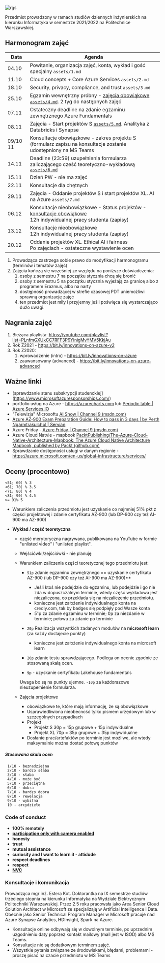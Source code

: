 ![rgs](https://raw.githubusercontent.com/ekote/Azure-and-AI/main/assets/imgs/azureandai.jpg)

Przedmiot prowadzony w ramach studiów dziennych inżynierskich na kierunku Informatyka w semestrze 2021/2022 na Politechnice Warszawskiej.

## Harmonogram zajęć

| Data  | Agenda                                                    |
|-------|----------|
| 04.10 | Powitanie, organizacja zajęć, konta, wykład i gość specjalny `assets/1.md`|
| 11.10 | Cloud concepts + Core Azure Services `assets/2.md`|
| 18.10 | Security, privacy, compliance, and trust `assets/3.md`|
| 25.10 | Egzamin wewnętrzny próbny - <u>zajęcia obowiąkowe</u> [`assets/4.md`](https://github.com/ekote/Azure-and-AI/blob/main/assets/4.md). 2 tyg do następnych zajęć |
| 07.11 | Ostateczny deadline na zdanie egzaminu zewnętrznego Azure Fundamentals |
| 08.11 | Zajęcia - Start projektów S [`assets/5.md`](https://github.com/ekote/Azure-and-AI/blob/main/assets/5.md). Analityka z Databricks i Synapse |
| 09/10 11 | Konsultacje obowiązkowe - zakres projektu S (formularz zapisu na konsultacje zostanie udostępniony na MS Teams |
| 14.11 | Deadline (23:59) uzupełnienia formularza zaliczającego cześć teoretyczno-wykładową [`assets/6.md`](https://github.com/ekote/Azure-and-AI/blob/main/assets/6.md)|
| 15.11 | Dzień PW - nie ma zajęć                                  |
| 22.11 | Konsultacje dla chętnych |
| 29.11 | Zajęcia - Oddanie projektów S i start projektów XL. AI na Azure `assets/7.md`   |
| 06.12 | Konsultacje nieobowiązkowe - Status projektów - <u>konsultacje obowiąkowe</u><br>12h indywidualnej pracy studenta (zapisy) |
| 13.12 | Konsultacje nieobowiązkowe <br>12h indywidualnej pracy studenta (zapisy)         |
| 20.12 | Oddanie projektów XL. Ethical AI i fairness <br> Po zajęciach - ostateczne wystawienie ocen <br> |


1. Prowadząca zastrzega sobie prawo do modyfikacji harmonogramu (terminów i tematów zajęć)  
2. Zajęcia kończą się wcześniej ze względu na poniższe doświadczenia:
   1. osoby z semestru 7 na początku stycznia chcą się bronić
   2. osoby z semestru 5 na początku stycznia wyjeżają za granicę albo z programem Erazmus, albo na narty
   3. dostępność prowadzącej w strefie czasowej PDT uniemożliwi sprawną organizację zajęć
   4. ten przedmiot jest miły i przyjemny jeśli poświęca się wystarczająco dużo uwagi.


## Nagrania zajęć
1. Bieżąca playlista: https://youtube.com/playlist?list=PLnfmGXUkCC7RFF3P9YlnigMvYMV5KkjAu 
2. Rok Z2021 - https://bit.ly/innovations-on-azure-v2
3. Rok Z2020:
   1. wprowadzenie (intro) - https://bit.ly/innovations-on-azure
   2. zaawansowany (advanced) - https://bit.ly/innovations-on-azure-advanced


## Ważne linki

- (sprawdzanie stanu subskrypcji studenckiej](https://www.microsoftazuresponsorships.com/)
- portfolio usług na Azure - https://azurecharts.com lub [Periodic table | Azure Services IO](https://azureservices.io/#)
- "Telewizja" Microsoftu [AI Show | Channel 9 (msdn.com)](https://channel9.msdn.com/Shows/AI-Show)
- [Azure AZ-900 Exam Preparation Guide: How to pass in 3 days | by Perth Ngarmtrakulchol | Servian](https://servian.dev/azure-az-900-exam-preparation-guide-how-to-pass-in-3-days-dabf5534507a) 
- Azure Friday - [Azure Friday | Channel 9 (msdn.com)](https://channel9.msdn.com/Shows/Azure-Friday)
- Azure Cloud Natvie - mapbook [PacktPublishing/The-Azure-Cloud-Native-Architecture-Mapbook: The Azure Cloud Native Architecture Mapbook, published by Packt (github.com)](https://github.com/PacktPublishing/The-Azure-Cloud-Native-Architecture-Mapbook)
- Sprawdzanie dostępności usługi w danym regionie - https://azure.microsoft.com/en-us/global-infrastructure/services/


## Oceny (procentowo)

```
<51; 60) % 3
<61; 70) % 3.5
<71; 80) % 4
<81; 90) % 4.5
>= 91% 5
```

- Warunkiem zaliczenia przedmiotu jest uzyskanie co najmniej 51% pkt z części projektowej i zdanie certyfikatu  AZ-900 (lub DP-900 czy też AI-900 ma AZ-900)
- **Wykład / część teoretyczna** 

  - część merytoryczna nagrywana, publikowana na YouTube w formie "unlisted video" i "unlisted playlist".
  - Wejściówki/zejściówki - nie planuję
  - Warunkiem zaliczenia części teoretycznej tego przedmiotu jest:

    - `51p` zdanie egzaminu zewnętrznego == uzyskanie certyfikatu AZ-900 (lub DP-900 czy też AI-900 ma AZ-900)**
      - Jeśli ktoś nie podejdzie do egzaminu, lub podejdzie i go nie zda w dopuszczalnym terminie, wtedy część wykładowa jest niezaliczona, co przekłada się na niezaliczenie przedmiotu. 
      - konieczne jest założenie indywidualnego konta na credly.com, tak by badges się podpięły pod Wasze konta
      - 51p za zdanie egzaminu w terminie; 0p za niezdanie w terminie; połowa za zdanie po terminie

    - `20p` Realizacja wszystkich zadanych modułów na **microsoft learn** (za każdy dostajecie punkty)
      - konieczne jest założenie indywidualnego konta na microsoft learn 

    - `20p` zdanie testu sprawdzającego. Podlega on ocenie zgodnie ze stosowaną skalą ocen.
    - `9p` - uzyskanie certyfikatu Lakehouse fundamentals 
    
    Uwaga bo są na punkty ujemne. `-10p` za każdorazowe nieuzupełnienie formularza.

  - Zajęcia projektowe
    - obowiązkowe te, które mają informację, że są obowiązkowe
    - Usprawiedliwiona nieobecność tylko pismem urzędowym lub w szczególnych przypadkach
    - Projekt 
      - Projekt S 30p = 15p grupowe + 15p indywidualne
      - Projekt XL 70p = 35p grupowe + 35p indywidualne
    - Dosłanie prac/artefaktów po terminie jest możliwe, ale wtedy maksymalnie można dostać połowę punktów




##### Stosowana skala ocen
```
 1/10 - beznadziejna
 2/10 - bardzo słaba
 3/10 - słaba
 4/10 - może być
 5/10 - przeciętna
 6/10 - dobra
 7/10 - bardzo dobra
 8/10 - rewelacja
 9/10 - wybitna
 10 - arcydzieło
```



### Code of conduct

- **100% remotely**
- <u>**participation only with camera enabled**</u>
- **honesty**
- **trust**
- **mutual assistance**
- **curiosity and I want to learn it - attidude**
- **respect deadlines**
- **respect**
- **[NVC](nonviolentcommunication.com)** 



### Konsultacje i komunikacja
Prowadząca mgr inż. Estera Kot. Doktorantka na IX semestrze studiów trzeciego stopnia na kierunku Informatyka na Wydziale Elektrycznym Politechniki Warszawskiej. Przez 2.5 roku pracowała jako Area Senior Cloud Solution Architect w Microsoft ze specjalizają w Artificial Intelligence i Data. Obecnie jako Senior Technical Program Manager w Microsoft pracuje nad Azure Synapse Analytics, HDInsight, Spark na Azure.

- Konsultacje online odbywają się w dowolnym terminie, po uprzednim uzgodnieniu daty poprzez kontakt mailowy (mail jest w ISOD) albo MS Teams. 
- Konsultacje nie są dodatkowym terminem zajęć.
- Wszystkie pytania związane ze środowiskami, błędami, problemami - proszę pisać na czacie przedmiotu w MS Teams
